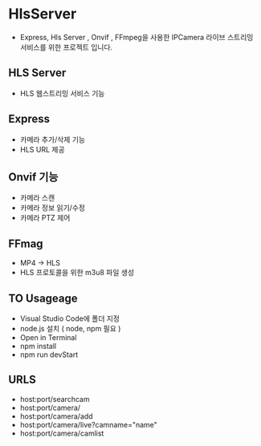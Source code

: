 # HlsServer
- Express, Hls Server , Onvif , FFmpeg을 사용한 IPCamera 라이브 스트리밍 서비스를 위한 프로젝트 입니다.

## HLS Server
- HLS 웹스트리밍 서비스 기능

## Express
- 카메라 추가/삭제 기능
- HLS URL 제공

## Onvif 기능
- 카메라 스캔
- 카메라 정보 읽기/수정
- 카메라 PTZ 제어

## FFmag
- MP4 -> HLS
- HLS 프로토콜을 위한 m3u8 파일 생성

## TO Usageage
- Visual Studio Code에 폴더 지정
- node.js 설치 ( node, npm 필요 )
- Open in Terminal
- npm install
- npm run devStart

## URLS
- host:port/searchcam
- host:port/camera/
- host:port/camera/add
- host:port/camera/live?camname="name"
- host:port/camera/camlist

